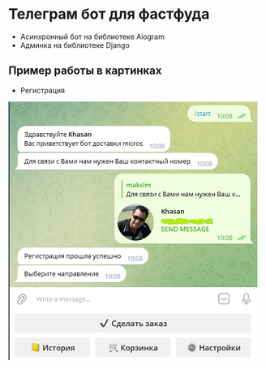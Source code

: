 # Телеграм бот для фастфуда
* Асинхронный бот на библиотеке Aiogram
* Админка на библиотеке Django

## Пример работы в картинках
* Регистрация

 ![HEADER](https://github.com/khasan0330/Aiogram_DjangoForAmin/blob/main/example/01.png)
